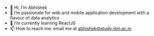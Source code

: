 - 👋 Hi, I’m Abhishek
- 👀 I’m passionate for web and mobile application development with a flavour of data analytics
- 🌱 I’m currently learning ReactJS
- 📫 How to reach me: email me at abhishek@study.iitm.ac.in

<!---
AbhishekPOD/AbhishekPOD is a ✨ special ✨ repository because its `README.md` (this file) appears on your GitHub profile.
You can click the Preview link to take a look at your changes.
--->
